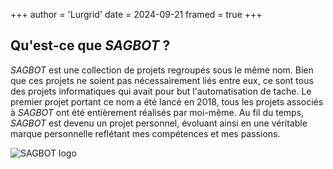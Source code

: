 +++
author = 'Lurgrid'
date = 2024-09-21
framed = true
+++

## Qu'est-ce que *SAGBOT* ?

*SAGBOT* est une collection de projets regroupés sous le même nom. Bien que ces projets ne soient pas nécessairement liés entre eux, ce sont tous des projets informatiques qui avait pour but l'automatisation de tache. Le premier projet portant ce nom a été lancé en 2018, tous les projets associés à *SAGBOT* ont été entièrement réalisés par moi-même. Au fil du temps, *SAGBOT* est devenu un projet personnel, évoluant ainsi en une véritable marque personnelle reflétant mes compétences et mes passions.

![SAGBOT logo](../sagbot.svg)